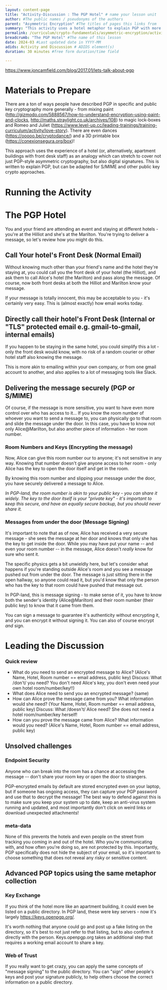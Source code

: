 ```yaml
---
layout: content-page
title: "Activity-Discussion : The PGP Hotel" # name your lesson unit
author: #The public names / pseudonyms of the authors
parent: "Asymmetric Encryption" #The titles of pages this links from
summary: "This activity uses a hotel metaphor to explain PGP with more support of public/private key encryption/decryption and hash/signature functions." #A 1 P summary that will go on listing pages and at the top of this page
permalink: /curriculum/crypto-fundamentals/asymmetric-encryption/activity/pgphotel/ #The full URL of this, for its primary parent page, e.g. /curriculum/safer-browsing/anonymity-and-circumvention/activity-discussion/offline-circumvention/
breadcrumb: "The PGP Hotel" #The name of this lesson
date: 2024-03 #Last updated date in YYYY-MM
adids: Activity and Discussion # ADIDS element(s)
duration: 30 minutes #free form duration/time field

---
```


https://www.joncamfield.com/blog/2017.01/lets-talk-about-pgp

# Materials to Prepare

There are a ton of ways people have described PGP in specific and public key cryptography more generally - from mixing paint (http://gizmodo.com/5888567/how-to-understand-encryption-using-paint-and-clocks, http://maths.straylight.co.uk/archives/108) to magic lock-boxes and Romeo and Juliet (https://www.level-up.cc/leading-trainings/training-curriculum/activity/love-story). There are even dances (https://ooooo.be/cryptodance/) and a 3D printable box (https://conexionsegura.org/box)!


This approach uses the experience of a hotel (or, alternatively, apartment buildings with front desk staff) as an analogy which can stretch to cover not just PGP-style asymmetric cryptography, but also digital signatures.  This is written to explain PGP, but can be adapted for S/MIME and other public key crypto approaches.

# Running the Activity


# The PGP Hotel

You and your friend are attending an event and staying at different hotels - you're at the Hilliot and she's at the Marilton.  You're trying to deliver a message, so let's review how you might do this.

## Call Your hotel's Front Desk (Normal Email)

Without knowing much other than your friend's name and the hotel they're staying at, you could call you the front desk of your hotel (the Hilliot), and ask them to call Alice's hotel (the Marilton) and pass along the message. Of course, now both front desks at both the Hilliot and Marilton know your message.

If your message is totally innocent, this may be acceptable to you - it's certainly very easy. This is (almost exactly) how email works today.

## Directly call their hotel's Front Desk (Internal or "TLS" protected email e.g. gmail-to-gmail, internal emails)

If you happen to be staying in the same hotel, you could simplify this a lot - only the front desk would know, with no risk of a random courier or other hotel staff also knowing the message.

This is more akin to emailing within your own company, or from one gmail account to another, and also applies to a lot of messaging tools like Slack.

## Delivering the message securely (PGP or S/MIME)

Of course, if the message is more sensitive, you want to have even more control over who has access to it...  If you know the room number of whoever you want to send a message to, you can physically go to that room and slide the message under the door.  In this case, you have to know not only Alice@Marilton, but also another piece of information - her room number.  

### Room Numbers and Keys (Encrypting the message)

Now, Alice can give this room number our to anyone; it's not sensitive in any way. Knowing that number doesn't give anyone access to her room - only Alice has the key to open the door itself and get in the room.

By knowing this room number and slipping your message under the door, you have securely delivered a message to Alice.  

*In PGP-land, the room number is akin to your public key - you can share it widely.  The key to the door itself is your "private key" - it's important to keep this secure, and have an equally secure backup, but you should never share it.*

### Messages from under the door (Message Signing)

It's important to note that as of now, Alice has received a very secure message - she sees the message at her door and knows that only she has the key to get inside the door.  While you may have put your name -- and even your room number -- in the message, Alice doesn't *really* know for sure who sent it.

The specific physics gets a bit unwieldly here, but let's consider what happens if you're standing outside Alice's room and you see a message pushed out from under the door.  The message is just sitting there in the open hallway, so anyone could read it, but you'd know that only the person who has the key to that room could have pushed that message out.  

In PGP-land, this is message signing - to make sense of it, you have to know both the sender's identity (Alice@Marilton) and their room number (their public key) to know that it came from them.  

You can sign a message to guarantee it's authenticity without encrypting it, and you can encrypt it without signing it.  You can also of course encrypt *and* sign.

# Leading the Discussion


### Quick review


* What do you need to send an encrypted message to Alice?
	(Alice's Name, Hotel, Room number == email address, public key)
	Discuss: What /don't/ you need?  You don't need Alice's key, you don't even need your own hotel room/number/key!!)
* What does Alice need to send you an encrypted message?
	(same)
* How can Alice prove the message came from you?  What information would she need?
	(Your  Name, Hotel, Room number == email address, public key)
	Discuss: What /doesn't/ Alice need?  She does not need a hotel room/number/key herself!
* How can you prove the message came from Alice? What information would you need?
	(Alice's Name, Hotel, Room number == email address, public key)

## Unsolved challenges

### Endpoint Security

Anyone who can break into the room has a chance at accessing the message -- don't share your room key or open the door to strangers.  

PGP-encrypted emails by default are stored encrypted even on your laptop, but if someone has ongoing access, they can capture your PGP password and use that to decrypt the message!  The best way to defend against this is to make sure you keep your system up to date, keep an anti-virus system running and updated, and most importantly don't click on weird links or download unexpected attachments!

### meta-data

None of this prevents the hotels and even people on the street from tracking you coming in and out of the hotel.  Who you're communicating with, and how often you're doing so, are not protected by this.  Importantly, PGP specifically does not hide the subject of your email, so it's important to choose something that does not reveal any risky or sensitive content.


## Advanced PGP topics using the same metaphor collection

### Key Exchange

If you think of the hotel more like an apartment building, it could even be listed on a public directory.  In PGP land, these were key servers - now it's largely https://keys.openpgp.org/.  

It's worth nothing that anyone could go and post up a fake listing on the directory, so it's best to not just refer to that listing, but to also confirm it directly with the person. Keys.openpgp.org takes an additional step that requires a working email account to share a key.

### Web of Trust

If you really want to get crazy, you can apply the same concepts of "message signing" to the public directory.  You can "sign" other people's keys and post your signature publicly, to help others choose the correct information on a public directory.  

